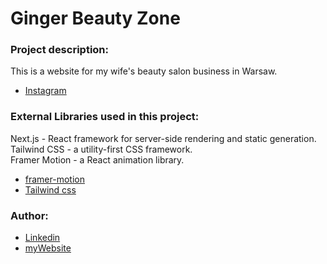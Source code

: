 # Ginger Beauty Zone

### Project description:

This is a website for my wife's beauty salon business in Warsaw.

- [Instagram](https://www.instagram.com/ginger_beauty_zone/) <br />

### External Libraries used in this project:

Next.js - React framework for server-side rendering and static generation.<br />
Tailwind CSS - a utility-first CSS framework.<br />
Framer Motion - a React animation library.<br />

- [framer-motion](https://www.framer.com/motion/) <br />
- [Tailwind css](https://tailwindcss.com/) <br />

### Author:

- [Linkedin](https://www.linkedin.com/in/grigory-maklakov-331a641ba/) <br />
- [myWebsite](http://www.maklakovgrigory.com/) <br />
